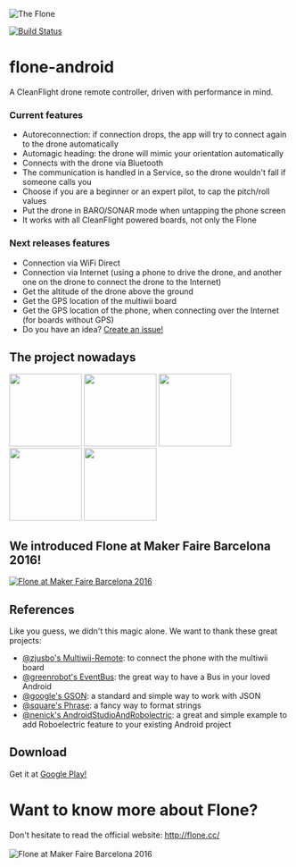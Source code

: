 ![The Flone](https://github.com/Fewlaps/flone-android/blob/master/art/flone-makers-shadow.png)<br/>

[![Build Status](https://travis-ci.org/Fewlaps/flone-android.svg?branch=master)](https://travis-ci.org/Fewlaps/flone-android)

# flone-android
A CleanFlight drone remote controller, driven with performance in mind.

### Current features
- Autoreconnection: if connection drops, the app will try to connect again to the drone automatically
- Automagic heading: the drone will mimic your orientation automatically
- Connects with the drone via Bluetooth
- The communication is handled in a Service, so the drone wouldn't fall if someone calls you
- Choose if you are a beginner or an expert pilot, to cap the pitch/roll values
- Put the drone in BARO/SONAR mode when untapping the phone screen
- It works with all CleanFlight powered boards, not only the Flone

### Next releases features
- Connection via WiFi Direct
- Connection via Internet (using a phone to drive the drone, and another one on the drone to connect the drone to the Internet)
- Get the altitude of the drone above the ground
- Get the GPS location of the multiwii board
- Get the GPS location of the phone, when connecting over the Internet (for boards without GPS)
- Do you have an idea? [Create an issue!](https://github.com/aeracoop/FloneRemote/issues/new) 

## The project nowadays
<img src="http://fewlaps.com/xtra/flone/app1.png" width="130">
<img src="http://fewlaps.com/xtra/flone/app2.png" width="130">
<img src="http://fewlaps.com/xtra/flone/app3.png" width="130">
<img src="http://fewlaps.com/xtra/flone/app4.png" width="130">
<img src="http://fewlaps.com/xtra/flone/app5.png" width="130">

## We introduced Flone at Maker Faire Barcelona 2016!
[![Flone at Maker Faire Barcelona 2016](https://github.com/Fewlaps/flone-android/blob/master/art/flone-youtube.png)](http://www.youtube.com/watch?v=jgnI5yOga6I)


## References
Like you guess, we didn't this magic alone. We want to thank these great projects:
- [@zjusbo's Multiwii-Remote](https://github.com/zjusbo/Multiwii-Remote): to connect the phone with the multiwii board
- [@greenrobot's EventBus](https://github.com/greenrobot/EventBus): the great way to have a Bus in your loved Android
- [@google's GSON](https://github.com/google/gson): a standard and simple way to work with JSON
- [@square's Phrase](https://github.com/square/phrase): a fancy way to format strings
- [@nenick's AndroidStudioAndRobolectric](https://github.com/nenick/AndroidStudioAndRobolectric): a great and simple example to add Roboelectric feature to your existing Android project

## Download
Get it at [Google Play!](https://play.google.com/store/apps/details?id=com.fewlaps.flone) 

# Want to know more about Flone?
Don't hesitate to read the official website: http://flone.cc/<br/><br/>
![Flone at Maker Faire Barcelona 2016](https://github.com/Fewlaps/flone-android/blob/master/art/flone-makers-stand.JPG)

